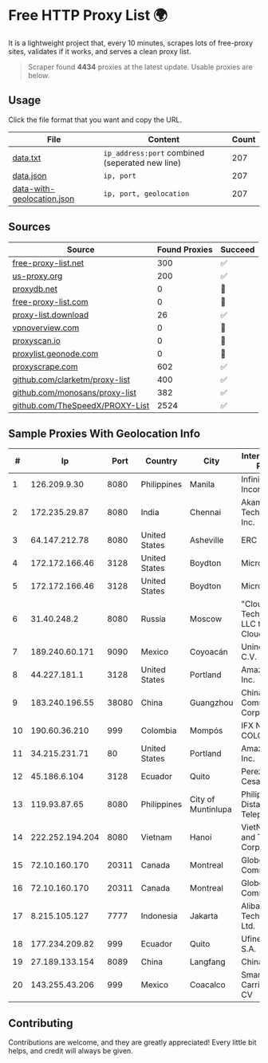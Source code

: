 
# Free HTTP Proxy List 🌍

It is a lightweight project that, every 10 minutes, scrapes lots of free-proxy sites, validates if it works, and serves a clean proxy list.


> Scraper found **4434** proxies at the latest update. Usable proxies are below.

## Usage

Click the file format that you want and copy the URL.


|File|Content|Count|
|----|-------|-----|
|[data.txt](https://raw.githubusercontent.com/themiralay/Proxy-List-World/master/data.txt)|`ip_address:port` combined (seperated new line)|207|
|[data.json](https://raw.githubusercontent.com/themiralay/Proxy-List-World/master/data.json)|`ip, port`|207|
|[data-with-geolocation.json](https://raw.githubusercontent.com/themiralay/Proxy-List-World/master/data-with-geolocation.json)|`ip, port, geolocation`|207|

## Sources

|Source|Found Proxies|Succeed|
|------|-------------|-------|
|[free-proxy-list.net](https://free-proxy-list.net)|300|✅|
|[us-proxy.org](https://www.us-proxy.org)|200|✅|
|[proxydb.net](http://proxydb.net)|0|🚫|
|[free-proxy-list.com](https://free-proxy-list.com/?page=&port=&type%5B%5D=http&type%5B%5D=https&up_time=0&search=Search)|0|🚫|
|[proxy-list.download](https://www.proxy-list.download/HTTP)|26|✅|
|[vpnoverview.com](https://vpnoverview.com/privacy/anonymous-browsing/free-proxy-servers)|0|🚫|
|[proxyscan.io](https://www.proxyscan.io)|0|🚫|
|[proxylist.geonode.com](https://proxylist.geonode.com/api/proxy-list?limit=300&page=1&sort_by=lastChecked&sort_type=desc&protocols=http,https)|0|🚫|
|[proxyscrape.com](https://api.proxyscrape.com/v2/?request=displayproxies&protocol=http&timeout=10000&country=all&ssl=all&anonymity=all)|602|✅|
|[github.com/clarketm/proxy-list](https://raw.githubusercontent.com/clarketm/proxy-list/master/proxy-list-raw.txt)|400|✅|
|[github.com/monosans/proxy-list](https://raw.githubusercontent.com/monosans/proxy-list/main/proxies/http.txt)|382|✅|
|[github.com/TheSpeedX/PROXY-List](https://raw.githubusercontent.com/TheSpeedX/PROXY-List/master/http.txt)|2524|✅|


## Sample Proxies With Geolocation Info

|#|Ip|Port|Country|City|Internet Service Provider|
|-|--|----|-------|----|-------------------------|
|1|126.209.9.30|8080|Philippines|Manila|Infinivan Incorporated|
|2|172.235.29.87|8080|India|Chennai|Akamai Technologies, Inc.|
|3|64.147.212.78|8080|United States|Asheville|ERC Broadband|
|4|172.172.166.46|3128|United States|Boydton|Microsoft|
|5|172.172.166.46|3128|United States|Boydton|Microsoft|
|6|31.40.248.2|8080|Russia|Moscow|"Cloud Technologies" LLC trading as Cloud.ru|
|7|189.240.60.171|9090|Mexico|Coyoacán|Uninet S.A. de C.V.|
|8|44.227.181.1|3128|United States|Portland|Amazon.com, Inc.|
|9|183.240.196.55|38080|China|Guangzhou|China Mobile Communications Corporation|
|10|190.60.36.210|999|Colombia|Mompós|IFX NETWORKS COLOMBIA|
|11|34.215.231.71|80|United States|Portland|Amazon.com, Inc.|
|12|45.186.6.104|3128|Ecuador|Quito|Perez Tito Julio Cesar|
|13|119.93.87.65|8080|Philippines|City of Muntinlupa|Philippine Long Distance Telephone Co.|
|14|222.252.194.204|8080|Vietnam|Hanoi|VietNam Post and Telecom Corporation|
|15|72.10.160.170|20311|Canada|Montreal|GloboTech Communications|
|16|72.10.160.170|20311|Canada|Montreal|GloboTech Communications|
|17|8.215.105.127|7777|Indonesia|Jakarta|Alibaba (US) Technology Co., Ltd.|
|18|177.234.209.82|999|Ecuador|Quito|Ufinet Panama S.A.|
|19|27.189.133.154|8089|China|Langfang|Chinanet|
|20|143.255.43.206|999|Mexico|Coacalco|Smartnett Carrier SA De CV|



## Contributing

Contributions are welcome, and they are greatly appreciated! Every
little bit helps, and credit will always be given.

